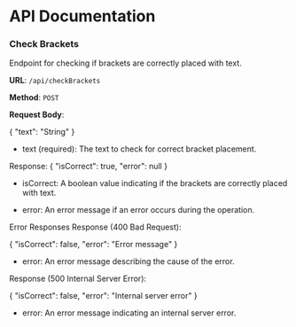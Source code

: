 # API Documentation

### Check Brackets

Endpoint for checking if brackets are correctly placed with text.

**URL**: `/api/checkBrackets`

**Method**: `POST`

**Request Body**:

{
"text": "String"
}

- text (required): The text to check for correct bracket placement.

Response:
{
"isCorrect": true,
"error": null
}

- isCorrect: A boolean value indicating if the brackets are correctly placed with text.

- error: An error message if an error occurs during the operation.

Error Responses
Response (400 Bad Request):

{
"isCorrect": false,
"error": "Error message"
}

- error: An error message describing the cause of the error.

Response (500 Internal Server Error):

{
"isCorrect": false,
"error": "Internal server error"
}

- error: An error message indicating an internal server error.